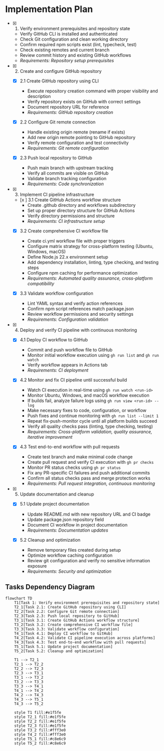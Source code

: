 # Implementation Plan

- [x] 1. Verify environment prerequisites and repository state
  - Verify  GitHub CLI is installed and authenticated
  - Check Git configuration and clean working directory
  - Confirm required npm scripts exist (lint, typecheck, test)
  - Check existing remotes and current branch
  - Review commit history and existing GitHub workflows
  - _Requirements: Repository setup prerequisites_

- [x] 2. Create and configure GitHub repository
  - [x] 2.1 Create GitHub repository using CLI
    - Execute repository creation command with proper visibility and description
    - Verify repository exists on GitHub with correct settings
    - Document repository URL for reference
    - _Requirements: GitHub repository creation_

  - [x] 2.2 Configure Git remote connection
    - Handle existing origin remote (rename if exists)
    - Add new origin remote pointing to GitHub repository
    - Verify remote configuration and test connectivity
    - _Requirements: Git remote configuration_

  - [x] 2.3 Push local repository to GitHub
    - Push main branch with upstream tracking
    - Verify all commits are visible on GitHub
    - Validate branch tracking configuration
    - _Requirements: Code synchronization_

- [x] 3. Implement CI pipeline infrastructure
  - [x ] 3.1 Create GitHub Actions workflow structure
    - Create .github directory and workflows subdirectory
    - Set up proper directory structure for GitHub Actions
    - Verify directory permissions and structure
    - _Requirements: CI infrastructure setup_

  - [x] 3.2 Create comprehensive CI workflow file
    - Create ci.yml workflow file with proper triggers
    - Configure matrix strategy for cross-platform testing (Ubuntu, Windows, macOS)
    - Define Node.js 22.x environment setup
    - Add dependency installation, linting, type checking, and testing steps
    - Configure npm caching for performance optimization
    - _Requirements: Automated quality assurance, cross-platform compatibility_

  - [x] 3.3 Validate workflow configuration
    - Lint YAML syntax and verify action references
    - Confirm npm script references match package.json
    - Review workflow permissions and security settings
    - _Requirements: Configuration validation_

- [x] 4. Deploy and verify CI pipeline with continuous monitoring
  - [x] 4.1 Deploy CI workflow to GitHub
    - Commit and push workflow file to GitHub
    - Monitor initial workflow execution using `gh run list` and `gh run watch`
    - Verify workflow appears in Actions tab
    - _Requirements: CI deployment_

  - [x] 4.2 Monitor and fix CI pipeline until successful build
    - Watch CI execution in real-time using `gh run watch <run-id>`
    - Monitor Ubuntu, Windows, and macOS workflow execution
    - If builds fail, analyze failure logs using `gh run view <run-id> --log`
    - Make necessary fixes to code, configuration, or workflow
    - Push fixes and continue monitoring with `gh run list --limit 1`
    - Repeat fix-push-monitor cycle until all platform builds succeed
    - Verify all quality checks pass (linting, type checking, testing)
    - _Requirements: Cross-platform validation, quality assurance, iterative improvement_

  - [x] 4.3 Test end-to-end workflow with pull requests
    - Create test branch and make minimal code change
    - Create pull request and verify CI execution with `gh pr checks`
    - Monitor PR status checks using `gh pr status`
    - Fix any PR-specific CI failures and push additional commits
    - Confirm all status checks pass and merge protection works
    - _Requirements: Pull request integration, continuous monitoring_

- [x] 5. Update documentation and cleanup
  - [x] 5.1 Update project documentation
    - Update README.md with new repository URL and CI badge
    - Update package.json repository field
    - Document CI workflow in project documentation
    - _Requirements: Documentation updates_

  - [x] 5.2 Cleanup and optimization
    - Remove temporary files created during setup
    - Optimize workflow caching configuration
    - Review git configuration and verify no sensitive information exposure
    - _Requirements: Security and optimization_

## Tasks Dependency Diagram

```mermaid
flowchart TD
    T1[Task 1: Verify environment prerequisites and repository state]
    T2_1[Task 2.1: Create GitHub repository using CLI]
    T2_2[Task 2.2: Configure Git remote connection]
    T2_3[Task 2.3: Push local repository to GitHub]
    T3_1[Task 3.1: Create GitHub Actions workflow structure]
    T3_2[Task 3.2: Create comprehensive CI workflow file]
    T3_3[Task 3.3: Validate workflow configuration]
    T4_1[Task 4.1: Deploy CI workflow to GitHub]
    T4_2[Task 4.2: Validate CI pipeline execution across platforms]
    T4_3[Task 4.3: Test end-to-end workflow with pull requests]
    T5_1[Task 5.1: Update project documentation]
    T5_2[Task 5.2: Cleanup and optimization]
    
    T1 --> T2_1
    T2_1 --> T2_2
    T2_2 --> T2_3
    T2_3 --> T3_1
    T3_1 --> T3_2
    T3_2 --> T3_3
    T3_3 --> T4_1
    T4_1 --> T4_2
    T4_2 --> T4_3
    T4_3 --> T5_1
    T4_3 --> T5_2
    
    style T1 fill:#e1f5fe
    style T2_1 fill:#e1f5fe
    style T2_2 fill:#e1f5fe
    style T2_3 fill:#e1f5fe
    style T3_2 fill:#fff3e0
    style T4_2 fill:#fff3e0
    style T5_1 fill:#c8e6c9
    style T5_2 fill:#c8e6c9
```